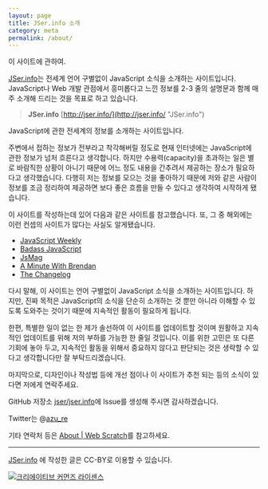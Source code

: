 ```yaml
---
layout: page
title: JSer.info 소개
category: meta
permalink: /about/
---
```


이 사이트에 관하여.

[JSer.info](http://jser.info/ "JSer.info")는 전세계 언어 구별없이 JavaScript 소식을 소개하는 사이트입니다.
JavaScript나 Web 개발 관점에서 흥미롭다고 느낀 정보를 2-3 줄의 설명문과 함께 매주 소개해 드리는 것을 목표로 하고 있습니다.

> **JSer.info**
> [http://jser.info/](http://jser.info/ "JSer.info")

JavaScript에 관한 전세계의 정보를 소개하는 사이트입니다.


주변에서 접하는 정보가 전부라고 착각해버릴 정도로 현재 인터넷에는 JavaScript에 관한 정보가 넘처 흐른다고 생각합니다.
하지만 수용력(capacity)을 초과하는 일은 별로 바람직한 상황이 아니기 때문에 어느 정도 내용을 간추려서 제공하는 장소가 필요하다고 생각했습니다.
다행히 저는 정보를 모으는 것을 좋아하기 때문에 저와 같은 사람이 정보를 조금 정리하여 제공하면 보다 좋은 흐름을 만들 수 있다고 생각하여 시작하게 됐습니다.


이 사이트를 작성하는데 있어 다음과 같은 사이트를 참고했습니다.
또, 그 중 해외에는 이런 컨셉의 사이트가 많다는 사실도 알게됐습니다.

-   [JavaScript Weekly](http://javascriptweekly.com/)
-   [Badass JavaScript](http://badassjs.com/)
-   [JsMag](http://www.jsmag.com/)
-   [A Minute With Brendan](http://www.aminutewithbrendan.com/)
-   [The Changelog](http://thechangelog.com/)

다시 말해, 이 사이트는 언어 구별없이 JavaScript 소식을 소개하는 사이트입니다. 하지만, 진짜 목적은 JavaScript의 소식을 단순히 소개하는 것 뿐만 아니라 이해할 수 있도록 도와주는 것이기 때문에 지속적인 활동이 필요하게 됩니다.

한편, 특별한 일이 없는 한 제가 솔선하여 이 사이트를 업데이트할 것이며 원활하고 지속적인 업데이트를 위해 저의 부하를 가능한 한 줄일 것입니다. 이를 위한 고민은 또 다른 기회에 놓아 두고, 지속적인 활동을 위해서 중요하지 않다고 판단되는 것은 생략할 수 있다고 생각합니다만 잘 부탁드리겠습니다.

마지막으로, 디자인이나 작성법 등에 개선 점이나 이 사이트가 추천 되는 등의 소식이 있다면 저에게 연락주세요.

GitHub 저장소 [jser/jser.info](https://github.com/jser/jser.info "azu/jser.info")에 Issue를 생성해 주시면 감사하겠습니다.

Twitter는 @[azu_re](https://twitter.com/azu_re "azu_re")

기타 연락처 등은 [About \| Web Scratch](http://efcl.info/about/ "About \| Web Scratch")를 참고하세요.

* * * * *

[JSer.info](http://jser.info/ "JSer.info")
에 작성한 글은 CC-BY로 이용할 수 있습니다.

[![크리에이티브 커먼즈 라이센스](https://licensebuttons.net/l/by/4.0/88x31.png)](http://creativecommons.org/licenses/by/4.0/)
